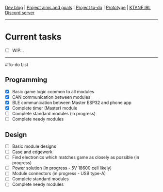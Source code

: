 [Dev blog](devblog.md) | [Project aims and goals](goals.md) | [Project to-do](todo.md) | [Prototype](prototype.md) | [KTANE IRL Discord server](https://discord.com/channels/711013430575890432)

---

# Current tasks

- [ ]   WIP...

---

#To-do List

## Programming

- [x]   Basic game logic common to all modules
- [x]   CAN communication between modules
- [x]   BLE communication between Master ESP32 and phone app
- [x]   Complete timer (Master) module
- [ ]   Complete standard modules (in progress)
- [ ]   Complete needy modules

## Design

- [ ]   Basic module designs
- [ ]   Case and edgework
- [ ]   Find electronics which matches game as closely as possible (in progress)
- [ ]   Power solution (in progress - 5V 18600 cell likely)
- [ ]   Module connectors (in progress - USB type-A)
- [ ]   Complete standard modules
- [ ]   Complete needy modules

